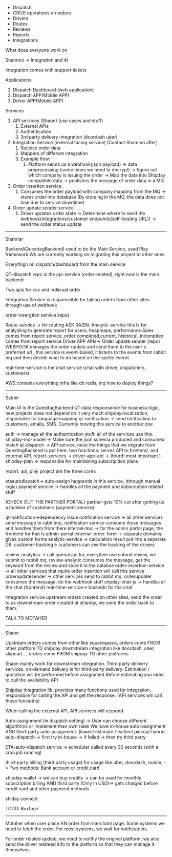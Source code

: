 <!-- TODO: Focus on DB, and microservice structures -->

- Dispatch
- CRUD operations on orders
- Drivers
- Routes
- Reviews
- Reports
- Integrations

What does everyone work on

Shammo -> Integration and AI

Integration comes with support tickets

Applications

1. Dispatch Dashboard (web application)
2. Dispatch APP(Mobile APP)
3. Driver APP(Mobile APP)

Services

1. API services (Shaon) (use cases and stuff)
   1. External APIs
   2. Authentication
   3. 3rd party delivery integration (doordash uber)
2. Integration Service (external facing service) (Contact Shammo after)
   1. Receive order data
   2. Mappers of different integration
   3. Example flow:
      1. Platform sends us a webhook(json payload) -> data preprocessing (some times we need to decrypt) -> figure out which company is issuing the order -> Map the data into Shipday compatible data -> publishes the message of order data in a MQ
3. Order insertion service:
   1. Consumes the order payload with company mapping from the MQ -> stores order into database (By storeing in the MQ, the data does not lose due to service downtime)
4. Order update sender service
   1. Driver updates order state -> Deterimine where to send the webhook(integrations/customer endpoints(self-hosting URL)) -> send the order status update

---

Shahriar

Backend(QuesttagBackend) used to be the Main Service, used Play framework
We are currently working on migrating this project to other ones

Everythign on dispatch/dashboard from the main service

QT-dispatch repo is the api-service (order-related), right now is the main backend

Two apis for csv and indiivual order

Integration Service is responseible for taking orders from other sites through use of webhook

order-insergtion service(repo)

Route-service -> for routing ASK RAZIN.
Analytic-service this is for analyziing to geenrate report for users, heapmaps, performance
Sales comes from report service, order completed,current, historical, incomplted comes from report service
Driver APP APIs->
Order update sender (repo) WEBHOOK manages the order update and send them to the user's preferred url
, this service is event-based, it listens to the events from rabbit mq and then decide what to do based on the spefic evernt

real-time-service is the chat service (chat with driver, dispatchers, customers)

AWS contains everything infra like db redis, mq
how to deploy things?

---

Sabbir

Main UI is the QuesttagBackend
QT-data responseible for business logic, new projects does not depend on it very much
shipday-localization, responsible for language mapping
qt-notification -> send notification to customers, emails, SMS. Currently moving this service to another one

auth -> manage all the authentication stuff. all of the services use this.
shipday-mq-model -> Make sure the json schema produced and consumed match
qt-dispatch -> API service, most the things that we migrate from QuesttagBackend is put here. two functions: serves API to frontend, and external API.
report-services ->
driver-app-api -> (fourth most important )
shipday-plan -> responsible for maintaining subscripition plans

report, api, play project are the three cores

etaautodispatch-> auto-assign happends in this service, (through manual logic)
payment service -> handles all the payment and subscriptoin related stuff

(CHECK OUT THE PARTNER PORTAL)
partner gets 10% cut after getting us a number of customers (payment service)

qt-notification->dependency issue
notification service -> all other services send message to rabbitmq, notification service consume those messages and handles them from there
internal-tool -> for the admin portal page, the frontend for that is admin-portal
external-order-form -> separate domains, gives custom forms
analytic-service -> calculation result put into a separate DB.
customer-tracking-> customers can see the tracking of the drivers

review-analytics -> call openai api for, everytime use submit review, we submit to rabbit mq, review-analytic consumes the message, get the keyword from the review and store it in the databse
order-insertion-service -> all other services that rquire order insertion will call this service
orderupdatesender -> other services send to rabbit mq, orderupdater consumes the message, do the webhook stuff
shpday-chat-js -> handles all the chat (frontend)
real-time-service-> backedn for tha chat

Integration service
upstream orders created on other sites, send the order to us
downstream order created at shipday, we send the order back to them.

TALK TO MOTAHER

---

Shaon

Upstream orders comes from other like squarespace, orders come FROM other platfrom TO shipday
downstream integration like doordash, uber, skipcart..., orders come FROM shipday TO other platforms

Shaon mainly work for downstream integration. Third party delivery services.
on-demand delivery is for third-party delivery.
Estimation / quotation will be performed before assignment
Before estimating you need to call the availability API

Shipday integration lib, provides many functions used for integration. responsbile for calling the API and get the response. (API services will call these funciotns)

When calling the external API, API services will respond

Auto-assignment (in dispatch setting) -> User can choose different algorithms or implement their own rules
We have in-house auto-assignment AND third-party auto-assignment. (lowest estimate / earliest pickup)
hybrid auto-dispatch -> first try in-house -> if failed -> then try third party

ETA-auto-dispatch service -> scheduler called every 30 seconds (with a cron job running)

third-party billing (third party usage) for usage like uber, doordash, roadie, -> Two methods: Bank account or credit card

shipday-wallet -> we can buy credits -> can be used for monthly subscription billing AND third party (Only in USD)-> gets charged before credit card and other payment methods

shiday connect

TODO: Boxfuse

---

Motaher
when user place AN order from merchant page. Some systems we need to fetch the order. For most systems, we wait for notificatoins.

For order related update, we need to notifiy the original platform.
we also send the driver relateed info to the platform so that they can manage it themselves.

